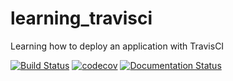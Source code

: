 # learning_travisci
Learning how to deploy an application with TravisCI

[![Build Status](https://travis-ci.org/kbmakevin/learning_travisci.svg?branch=master)](https://travis-ci.org/kbmakevin/learning_travisci) [![codecov](https://codecov.io/gh/kbmakevin/learning_travisci/branch/master/graph/badge.svg)](https://codecov.io/gh/kbmakevin/learning_travisci) [![Documentation Status](https://readthedocs.org/projects/learning-travisci/badge/?version=latest)](https://learning-travisci.readthedocs.io/en/latest/?badge=latest)

